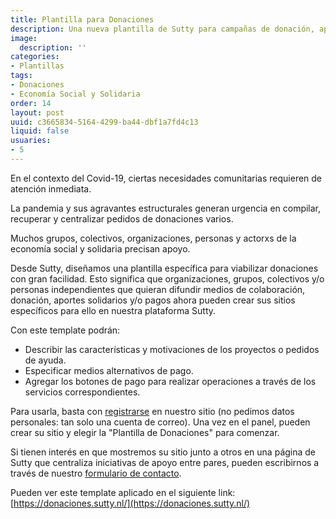```yaml
---
title: Plantilla para Donaciones
description: Una nueva plantilla de Sutty para campañas de donación, apoyo a iniciativas colectivas o particulares y aportes para la economía social y solidaria y redes de apoyo entre pares
image:
  description: ''
categories:
- Plantillas
tags:
- Donaciones
- Economía Social y Solidaria
order: 14
layout: post
uuid: c3665834-5164-4299-ba44-dbf1a7fd4c13
liquid: false
usuaries:
- 5
---
```


En el contexto del Covid-19, ciertas necesidades comunitarias requieren de atención inmediata.

La pandemia y sus agravantes estructurales generan urgencia en compilar, recuperar y centralizar pedidos de donaciones varios.

Muchos grupos, colectivos, organizaciones, personas y actorxs de la economía social y solidaria precisan apoyo.

Desde Sutty, diseñamos una plantilla específica para viabilizar donaciones con gran facilidad. Esto significa que organizaciones, grupos, colectivos y/o personas independientes que quieran difundir medios de colaboración, donación, aportes solidarios y/o pagos ahora pueden crear sus sitios específicos para ello en nuestra plataforma Sutty.

Con este template podrán:

- Describir las características y motivaciones de los proyectos o pedidos de ayuda.
- Especificar medios alternativos de pago.
- Agregar los botones de pago para realizar operaciones a través de los servicios correspondientes.

Para usarla, basta con [registrarse](https://panel.sutty.nl/usuaries/sign_in) en nuestro sitio (no pedimos datos personales: tan solo una cuenta de correo). Una vez en el panel, pueden crear su sitio y elegir la "Plantilla de Donaciones" para comenzar.

Si tienen interés en que mostremos su sitio junto a otros en una página de Sutty que centraliza iniciativas de apoyo entre pares, pueden escribirnos a través de nuestro [formulario de contacto](index.html#contacto).

Pueden ver este template aplicado en el siguiente link: [https://donaciones.sutty.nl/](https://donaciones.sutty.nl/)
